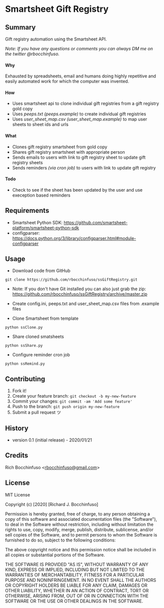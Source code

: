 # Smartsheet Gift Registry

## Summary
Gift registry automation using the Smartsheet API.

_Note: If you have any questions or comments you can always DM me on the twitter @rbocchinfuso._

#### Why
Exhausted by spreadsheets, email and humans doing highly repetitive and easily automated work for which the computer was invented.

#### How
- Uses smartsheet api to clone individual gift registries from a gift registry gold copy
- Uses _peeps.txt (peeps.example)_ to create individual gift registries
- Uses _user_sheet_map.csv (user_sheet_map.example)_ to map user sheets to sheet ids and urls

#### What
- Clones gift registry smartsheet from gold copy
- Shares gift registry smartsheet with appropriate person
- Sends emails to users with link to gift registry sheet to update gift registry sheets
- Sends reminders _(via cron job)_ to users with link to update gift registry 

#### Todo
- Check to see if the sheet has been updated by the user and use exeception based reminders


## Requirements
- Smartsheet Python SDK: https://github.com/smartsheet-platform/smartsheet-python-sdk
- configparser: https://docs.python.org/3/library/configparser.html#module-configparser

## Usage
- Download code from GitHub
```
git clone https://github.com/rbocchinfuso/ssGiftRegistry.git
```
- Note:  If you don't have Git installed you can also just grab the zip: https://github.com/rbocchinfuso/ssGiftRegistry/archive/master.zip

- Create config.ini, peeps.txt and user_sheet_map.csv files from .example files

- Clone Smartsheet from template
```
python ssClone.py
```
- Share cloned smatsheets
```
python ssShare.py
```
- Configure reminder cron job
```
python ssRemind.py
```

## Contributing

1. Fork it!
2. Create your feature branch: `git checkout -b my-new-feature`
3. Commit your changes: `git commit -am 'Add some feature'`
4. Push to the branch: `git push origin my-new-feature`
5. Submit a pull request ツ

## History
-  version 0.1 (initial release) - 2020/01/21

## Credits
Rich Bocchinfuso <<rbocchinfuso@gmail.com>>

## License
MIT License

Copyright (c) [2020] [Richard J. Bocchinfuso]

Permission is hereby granted, free of charge, to any person obtaining a copy
of this software and associated documentation files (the "Software"), to deal
in the Software without restriction, including without limitation the rights
to use, copy, modify, merge, publish, distribute, sublicense, and/or sell
copies of the Software, and to permit persons to whom the Software is
furnished to do so, subject to the following conditions:

The above copyright notice and this permission notice shall be included in all
copies or substantial portions of the Software.

THE SOFTWARE IS PROVIDED "AS IS", WITHOUT WARRANTY OF ANY KIND, EXPRESS OR
IMPLIED, INCLUDING BUT NOT LIMITED TO THE WARRANTIES OF MERCHANTABILITY,
FITNESS FOR A PARTICULAR PURPOSE AND NONINFRINGEMENT. IN NO EVENT SHALL THE
AUTHORS OR COPYRIGHT HOLDERS BE LIABLE FOR ANY CLAIM, DAMAGES OR OTHER
LIABILITY, WHETHER IN AN ACTION OF CONTRACT, TORT OR OTHERWISE, ARISING FROM,
OUT OF OR IN CONNECTION WITH THE SOFTWARE OR THE USE OR OTHER DEALINGS IN THE
SOFTWARE.